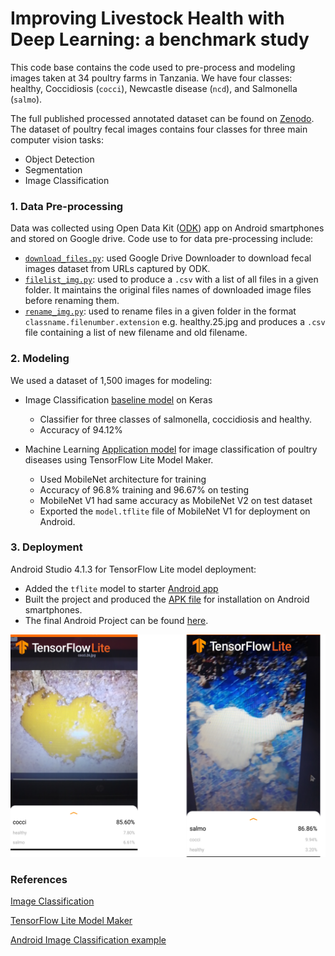 # Improving Livestock Health with Deep Learning: a benchmark study

This code base contains the code used to pre-process and modeling images taken at 34 poultry farms in Tanzania. We have four classes: healthy, Coccidiosis (`cocci`), Newcastle disease (`ncd`), and Salmonella (`salmo`).

The full published processed annotated dataset can be found on [Zenodo](http://doi.org/10.5281/zenodo.4628934). The dataset of poultry fecal images contains four classes for three main computer vision tasks:

- Object Detection
- Segmentation
- Image Classification

### 1. Data Pre-processing
Data was collected using Open Data Kit ([ODK](https://getodk.org/)) app on Android smartphones and stored on Google drive. Code use to for data pre-processing include:

* [`download_files.py`](https://github.com/ezinne359/AI4D-Poultry-Dataset/blob/main/Codes_Final/download_files.py): used Google Drive Downloader to download fecal images dataset from URLs captured by ODK.
* [`filelist_img.py`](https://github.com/ezinne359/AI4D-Poultry-Dataset/blob/main/Codes_Final/filelist_img.py): used to produce a `.csv` with a list of all files in a given folder. It maintains the original files names of downloaded image files before renaming them.
* [`rename_img.py`](https://github.com/ezinne359/AI4D-Poultry-Dataset/blob/main/Codes_Final/rename_img.py): used to rename files in a given folder in the format `classname.filenumber.extension` e.g. healthy.25.jpg and produces a `.csv` file containing a list of new filename and old filename.

### 2. Modeling
We used a dataset of 1,500 images for modeling:
* Image Classification [baseline model](https://github.com/ezinne359/AI4D-Poultry-Dataset/blob/main/Codes_Final/Poultry_baseline_classification.ipynb) on Keras
  * Classifier for three classes of salmonella, coccidiosis and healthy.
  * Accuracy of 94.12%


* Machine Learning [Application model](https://github.com/ezinne359/AI4D-Poultry-Dataset/blob/main/Codes_Final/ML_App_image_classification.ipynb) for image classification of poultry diseases using TensorFlow Lite Model Maker.
   * Used MobileNet architecture for training
   * Accuracy of 96.8% training and 96.67% on testing
   * MobileNet V1 had same accuracy as MobileNet V2 on test dataset
   * Exported the `model.tflite` file of MobileNet V1 for deployment on Android.

### 3. Deployment
Android Studio 4.1.3 for TensorFlow Lite model deployment:
* Added the `tflite` model to starter [Android app](https://github.com/tensorflow/examples/tree/master/lite/codelabs/flower_classification/android/start)
* Built the project and produced the [APK file](https://github.com/ezinne359/AI4D-Poultry-Dataset/blob/main/img/app-debug.apk) for installation on Android smartphones.
* The final Android Project can be found [here](https://github.com/ezinne359/AI4D-Poultry-Dataset/blob/main/TFLite_PoultryApp).

![inference](https://github.com/ezinne359/AI4D-Poultry-Dataset/blob/main/img/Inference.png)
### References
[Image Classification](https://www.tensorflow.org/tutorials/images/classification)

[TensorFlow Lite Model Maker](https://www.tensorflow.org/lite/guide/model_maker)

[Android Image Classification example](https://codelabs.developers.google.com/codelabs/recognize-flowers-with-tensorflow-on-android#0)
